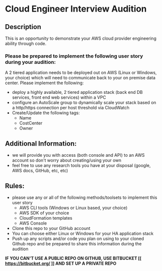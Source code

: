 # Cloud Engineer Interview Audition

## Description

This is an opportunity to demonstrate your AWS cloud provider engineering ability
through code.

### Please be prepared to implement the following user story during your audition:

A 2 tiered application needs to be deployed out on AWS (Linux or Windows, your choice) which
will need to communicate back to your on premise data center. Please implement the following:

* deploy a highly available, 2 tiered application stack (back end DB services, front end web services) within
  a VPC
* configure an AutoScale group to dynamically scale your stack based on a http/https connection per host
  threshold via CloudWatch
* Create/Update the following tags:
  - Name
  - CostCenter
  - Owner

## Additional Information:

* we will provide you with access (both console and API) to an AWS account so don't worry about 
  creating/using your own
* feel free to use any research tools you have at your disposal (google, AWS docs, GitHub, etc, etc)

## Rules:

* please use any or all of the following methods/toolsets to implement this user story
  - AWS CLI tools (Windows or Linux based, your choice)
  - AWS SDK of your choice
  - CloudFormation templates
  - AWS Console
* Clone this repo to your GitHub account
* You can choose either Linux or Windows for your HA application stack
* Push up any scripts and/or code you plan on using to your cloned Github repo and be prepared to share 
  this information during the audition

**IF YOU CAN'T USE A PUBLIC REPO ON GITHUB, USE BITBUCKET [[ https://bitbucket.org/ ]] AND SET UP A PRIVATE REPO**